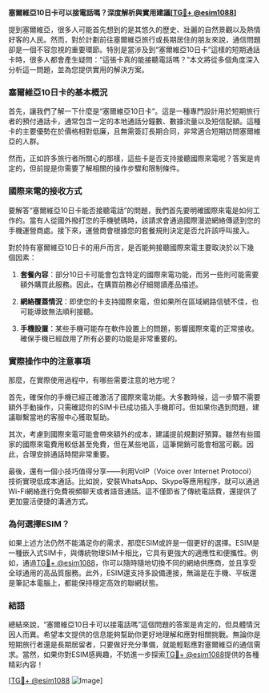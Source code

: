 **塞爾維亞10日卡可以接電話嗎？深度解析與實用建議[[TG💪+ @esim1088](https://t.me/s/esim1088)]**

提到塞爾維亞，很多人可能首先想到的是其悠久的歷史、壯麗的自然景觀以及熱情好客的人民。然而，對於計劃前往塞爾維亞旅行或長期居住的朋友來說，通信問題卻是一個不容忽視的重要環節。特別是當涉及到“塞爾維亞10日卡”這樣的短期通話卡時，很多人都會產生疑問：“這張卡真的能接聽電話嗎？”本文將從多個角度深入分析這一問題，並為您提供實用的解決方案。

### 塞爾維亞10日卡的基本概況

首先，讓我們了解一下什麼是“塞爾維亞10日卡”。這是一種專門設計用於短期旅行者的預付通話卡，通常包含一定的本地通話分鐘數、數據流量以及短信配額。這種卡的主要優勢在於價格相對低廉，且無需簽訂長期合同，非常適合短期訪問塞爾維亞的人群。

然而，正如許多旅行者所關心的那樣，這些卡是否支持接聽國際來電呢？答案是肯定的，但前提是你需要了解相關的操作步驟和限制條件。

### 國際來電的接收方式

要解答“塞爾維亞10日卡能否接聽電話”的問題，我們首先要明確國際來電是如何工作的。當有人從國外撥打您的手機號碼時，該請求會通過國際漫遊網絡傳遞到您的手機運營商處。接下來，運營商會根據您的套餐規則決定是否允許該呼叫接入。

對於持有塞爾維亞10日卡的用戶而言，是否能夠接聽國際來電主要取決於以下幾個因素：

1. **套餐內容**：部分10日卡可能會包含特定的國際來電功能，而另一些則可能需要額外購買此服務。因此，在購買前務必仔細閱讀產品描述。
   
2. **網絡覆蓋情況**：即使您的卡支持國際來電，但如果所在區域網路信號不佳，也可能導致無法順利接聽。

3. **手機設置**：某些手機可能存在軟件設置上的問題，影響國際來電的正常接收。確保手機已經啟用了所有必要的功能是非常重要的。

### 實際操作中的注意事項

那麼，在實際使用過程中，有哪些需要注意的地方呢？

首先，確保你的手機已經正確激活了國際來電功能。大多數時候，這一步驟不需要額外手動操作，只需確認你的SIM卡已成功插入手機即可。但如果你遇到問題，建議聯繫當地的客服中心獲取幫助。

其次，考慮到國際來電可能會帶來額外的成本，建議提前規劃好預算。雖然有些國家的國際來電費用較低甚至免費，但在某些地區，這筆開銷可能會相當可觀。因此，合理安排通話時間非常重要。

最後，還有一個小技巧值得分享——利用VoIP（Voice over Internet Protocol）技術實現低成本通話。比如說，安裝WhatsApp、Skype等應用程序，就可以通過Wi-Fi網絡進行免費視頻聊天或者語音通話。這不僅節省了傳統電話費，還提供了更加靈活便捷的溝通方式。

### 為何選擇ESIM？

如果上述方法仍然不能滿足你的需求，那麼ESIM或許是一個更好的選擇。ESIM是一種嵌入式SIM卡，與傳統物理SIM卡相比，它具有更強大的適應性和便攜性。例如，通過[TG💪+ @esim1088](https://t.me/s/esim1088)，你可以隨時隨地切換不同的網絡供應商，並且享受全球通用的高品質服務。此外，ESIM還支持多設備連接，無論是在手機、平板還是筆記本電腦上，都能保持穩定高效的聯網狀態。

### 結語

總結來說，“塞爾維亞10日卡可以接電話嗎”這個問題的答案是肯定的，但具體情況因人而異。希望本文提供的信息能夠幫助你更好地理解和應對相關挑戰。無論你是短期旅行者還是長期居留者，只要做好充分準備，就能輕鬆應對塞爾維亞的通信需求。當然，如果你對ESIM感興趣，不妨進一步探索[TG💪+ @esim1088](https://t.me/s/esim1088)提供的各種精彩內容！

[[TG💪+ @esim1088](https://t.me/s/esim1088) ![Image](https://i.postimg.cc/4NQfJmqS/Snipaste-2025-05-13-00-14-12.png)]